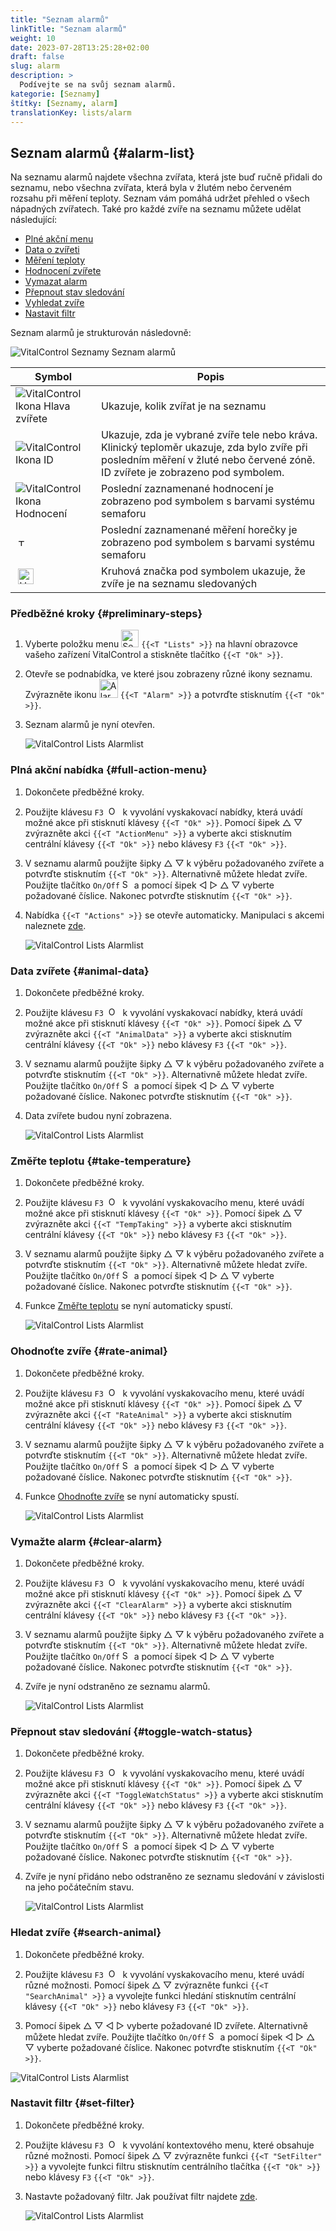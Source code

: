 ```yaml
---
title: "Seznam alarmů"
linkTitle: "Seznam alarmů"
weight: 10
date: 2023-07-28T13:25:28+02:00
draft: false
slug: alarm
description: >
  Podívejte se na svůj seznam alarmů.
kategorie: [Seznamy]
štítky: [Seznamy, alarm]
translationKey: lists/alarm
---
```

## Seznam alarmů {#alarm-list}

Na seznamu alarmů najdete všechna zvířata, která jste buď ručně přidali do seznamu, nebo všechna zvířata, která byla v žlutém nebo červeném rozsahu při měření teploty. Seznam vám pomáhá udržet přehled o všech nápadných zvířatech. Také pro každé zvíře na seznamu můžete udělat následující:

- [Plné akční menu](#full-action-menu)
- [Data o zvířeti](#animal-data)
- [Měření teploty](#take-temperature)
- [Hodnocení zvířete](#rate-animal)
- [Vymazat alarm](#clear-alarm)
- [Přepnout stav sledování](#toggle-watch-status)
- [Vyhledat zvíře](#search-animal)
- [Nastavit filtr](#set-filter)

Seznam alarmů je strukturován následovně:

   ![VitalControl Seznamy Seznam alarmů](../images/alarmstructure.png "Struktura seznamu alarmů")

|Symbol   | Popis
|-------  |----
| ![VitalControl Ikona Hlava zvířete](../images/kopf.png "Hlava zvířete") | Ukazuje, kolik zvířat je na seznamu
| ![VitalControl Ikona ID](../images/ID.png "ID") | Ukazuje, zda je vybrané zvíře tele nebo kráva. Klinický teploměr ukazuje, zda bylo zvíře při posledním měření v žluté nebo červené zóně. ID zvířete je zobrazeno pod symbolem.
| ![VitalControl Ikona Hodnocení](../images/auge.png "Ikona Hodnocení") | Poslední zaznamenané hodnocení je zobrazeno pod symbolem s barvami systému semaforu
| &nbsp;<img src="/icons/actions/temperature.svg" width="12" align="bottom" alt="Tělesná teplota" title="Tělesná teplota" /> | Poslední zaznamenané měření horečky je zobrazeno pod symbolem s barvami systému semaforu
| &nbsp;<img src="/icons/actions/rating.svg" width="25" align="bottom" alt="Hodnocení zvířete" title="Hodnocení" /> |Kruhová značka pod symbolem ukazuje, že zvíře je na seznamu sledovaných

### Předběžné kroky {#preliminary-steps}

1. Vyberte položku menu <img src="/icons/main/lists.svg" width="28" align="bottom" alt="Seznamy" /> `{{<T "Lists" >}}` na hlavní obrazovce vašeho zařízení VitalControl a stiskněte tlačítko `{{<T "Ok" >}}`.


2. Otevře se podnabídka, ve které jsou zobrazeny různé ikony seznamu. Zvýrazněte ikonu <img src="/icons/lists/alarmlist.svg" width="30" align="bottom" alt="Alarm" /> `{{<T "Alarm" >}}` a potvrďte stisknutím `{{<T "Ok" >}}`.

3. Seznam alarmů je nyní otevřen.

   ![VitalControl Lists Alarmlist](../images/firststeps.png "Předběžné kroky")

### Plná akční nabídka {#full-action-menu}

1. Dokončete předběžné kroky.

2. Použijte klávesu `F3` &nbsp;<img src="/icons/footer/open-popup.svg" width="15" align="bottom" alt="Open popup" />&nbsp; k vyvolání vyskakovací nabídky, která uvádí možné akce při stisknutí klávesy `{{<T "Ok" >}}`. Pomocí šipek △ ▽ zvýrazněte akci `{{<T "ActionMenu" >}}` a vyberte akci stisknutím centrální klávesy `{{<T "Ok" >}}` nebo klávesy `F3` `{{<T "Ok" >}}`.

3. V seznamu alarmů použijte šipky △ ▽ k výběru požadovaného zvířete a potvrďte stisknutím `{{<T "Ok" >}}`. Alternativně můžete hledat zvíře. Použijte tlačítko `On/Off` <img src="/icons/footer/search.svg" width="15" align="bottom" alt="Search" /> a pomocí šipek ◁ ▷ △ ▽ vyberte požadované číslice. Nakonec potvrďte stisknutím `{{<T "Ok" >}}`.

4. Nabídka `{{<T "Actions" >}}` se otevře automaticky. Manipulaci s akcemi naleznete [zde](/cs/docs/actions/).

   ![VitalControl Lists Alarmlist](../images/actionmenu.png "Akční nabídka")

### Data zvířete {#animal-data}

1. Dokončete předběžné kroky.

2. Použijte klávesu `F3` &nbsp;<img src="/icons/footer/open-popup.svg" width="15" align="bottom" alt="Open popup" />&nbsp; k vyvolání vyskakovací nabídky, která uvádí možné akce při stisknutí klávesy `{{<T "Ok" >}}`. Pomocí šipek △ ▽ zvýrazněte akci `{{<T "AnimalData" >}}` a vyberte akci stisknutím centrální klávesy `{{<T "Ok" >}}` nebo klávesy `F3` `{{<T "Ok" >}}`.

3. V seznamu alarmů použijte šipky △ ▽ k výběru požadovaného zvířete a potvrďte stisknutím `{{<T "Ok" >}}`. Alternativně můžete hledat zvíře. Použijte tlačítko `On/Off` <img src="/icons/footer/search.svg" width="15" align="bottom" alt="Search" /> a pomocí šipek ◁ ▷ △ ▽ vyberte požadované číslice. Nakonec potvrďte stisknutím `{{<T "Ok" >}}`.

4. Data zvířete budou nyní zobrazena.

   ![VitalControl Lists Alarmlist](../images/animaldata.png "Data zvířete")

### Změřte teplotu {#take-temperature}

1. Dokončete předběžné kroky.

2. Použijte klávesu `F3` &nbsp;<img src="/icons/footer/open-popup.svg" width="15" align="bottom" alt="Open popup" />&nbsp; k vyvolání vyskakovacího menu, které uvádí možné akce při stisknutí klávesy `{{<T "Ok" >}}`. Pomocí šipek △ ▽ zvýrazněte akci `{{<T "TempTaking" >}}` a vyberte akci stisknutím centrální klávesy `{{<T "Ok" >}}` nebo klávesy `F3` `{{<T "Ok" >}}`.

3. V seznamu alarmů použijte šipky △ ▽ k výběru požadovaného zvířete a potvrďte stisknutím `{{<T "Ok" >}}`. Alternativně můžete hledat zvíře. Použijte tlačítko `On/Off` <img src="/icons/footer/search.svg" width="15" align="bottom" alt="Search" /> a pomocí šipek ◁ ▷ △ ▽ vyberte požadované číslice. Nakonec potvrďte stisknutím `{{<T "Ok" >}}`.

4. Funkce [Změřte teplotu](/cs/docs/actions/measure-temperature/#measure-fever) se nyní automaticky spustí.

   ![VitalControl Lists Alarmlist](../images/temperature.png "Změřte teplotu")

### Ohodnoťte zvíře {#rate-animal}

1. Dokončete předběžné kroky.

2. Použijte klávesu `F3` &nbsp;<img src="/icons/footer/open-popup.svg" width="15" align="bottom" alt="Open popup" />&nbsp; k vyvolání vyskakovacího menu, které uvádí možné akce při stisknutí klávesy `{{<T "Ok" >}}`. Pomocí šipek △ ▽ zvýrazněte akci `{{<T "RateAnimal" >}}` a vyberte akci stisknutím centrální klávesy `{{<T "Ok" >}}` nebo klávesy `F3` `{{<T "Ok" >}}`.

3. V seznamu alarmů použijte šipky △ ▽ k výběru požadovaného zvířete a potvrďte stisknutím `{{<T "Ok" >}}`. Alternativně můžete hledat zvíře. Použijte tlačítko `On/Off` <img src="/icons/footer/search.svg" width="15" align="bottom" alt="Search" /> a pomocí šipek ◁ ▷ △ ▽ vyberte požadované číslice. Nakonec potvrďte stisknutím `{{<T "Ok" >}}`.

4. Funkce [Ohodnoťte zvíře](/cs/docs/actions/rating/#rate-your-animals) se nyní automaticky spustí.

   ![VitalControl Lists Alarmlist](../images/rateanimal.png "Ohodnoťte zvíře")

### Vymažte alarm {#clear-alarm}
 
1. Dokončete předběžné kroky.

2. Použijte klávesu `F3` &nbsp;<img src="/icons/footer/open-popup.svg" width="15" align="bottom" alt="Open popup" />&nbsp; k vyvolání vyskakovacího menu, které uvádí možné akce při stisknutí klávesy `{{<T "Ok" >}}`. Pomocí šipek △ ▽ zvýrazněte akci `{{<T "ClearAlarm" >}}` a vyberte akci stisknutím centrální klávesy `{{<T "Ok" >}}` nebo klávesy `F3` `{{<T "Ok" >}}`.


3. V seznamu alarmů použijte šipky △ ▽ k výběru požadovaného zvířete a potvrďte stisknutím `{{<T "Ok" >}}`. Alternativně můžete hledat zvíře. Použijte tlačítko `On/Off` <img src="/icons/footer/search.svg" width="15" align="bottom" alt="Search" /> a pomocí šipek ◁ ▷ △ ▽ vyberte požadované číslice. Nakonec potvrďte stisknutím `{{<T "Ok" >}}`.

4. Zvíře je nyní odstraněno ze seznamu alarmů.

   ![VitalControl Lists Alarmlist](../images/clearalarm.png "Vymazat alarm")

### Přepnout stav sledování {#toggle-watch-status}

1. Dokončete předběžné kroky.

2. Použijte klávesu `F3` &nbsp;<img src="/icons/footer/open-popup.svg" width="15" align="bottom" alt="Open popup" />&nbsp; k vyvolání vyskakovacího menu, které uvádí možné akce při stisknutí klávesy `{{<T "Ok" >}}`. Pomocí šipek △ ▽ zvýrazněte akci `{{<T "ToggleWatchStatus" >}}` a vyberte akci stisknutím centrální klávesy `{{<T "Ok" >}}` nebo klávesy `F3` `{{<T "Ok" >}}`.

3. V seznamu alarmů použijte šipky △ ▽ k výběru požadovaného zvířete a potvrďte stisknutím `{{<T "Ok" >}}`. Alternativně můžete hledat zvíře. Použijte tlačítko `On/Off` <img src="/icons/footer/search.svg" width="15" align="bottom" alt="Search" /> a pomocí šipek ◁ ▷ △ ▽ vyberte požadované číslice. Nakonec potvrďte stisknutím `{{<T "Ok" >}}`.

4. Zvíře je nyní přidáno nebo odstraněno ze seznamu sledování v závislosti na jeho počátečním stavu.

   ![VitalControl Lists Alarmlist](../images/watchlist.png "Přepnout stav sledování")

### Hledat zvíře {#search-animal}
 
1. Dokončete předběžné kroky.

2. Použijte klávesu `F3` &nbsp;<img src="/icons/footer/open-popup.svg" width="15" align="bottom" alt="Open popup" />&nbsp; k vyvolání vyskakovacího menu, které uvádí různé možnosti. Pomocí šipek △ ▽ zvýrazněte funkci `{{<T "SearchAnimal" >}}` a vyvolejte funkci hledání stisknutím centrální klávesy `{{<T "Ok" >}}` nebo klávesy `F3` `{{<T "Ok" >}}`.

3. Pomocí šipek △ ▽ ◁ ▷ vyberte požadované ID zvířete. Alternativně můžete hledat zvíře. Použijte tlačítko `On/Off` <img src="/icons/footer/search.svg" width="15" align="bottom" alt="Search" /> a pomocí šipek ◁ ▷ △ ▽ vyberte požadované číslice. Nakonec potvrďte stisknutím `{{<T "Ok" >}}`.

![VitalControl Lists Alarmlist](../images/searchanimal.png "Search animal")

### Nastavit filtr {#set-filter}

1. Dokončete předběžné kroky.

2. Použijte klávesu `F3` &nbsp;<img src="/icons/footer/open-popup.svg" width="15" align="bottom" alt="Open popup" />&nbsp; k vyvolání kontextového menu, které obsahuje různé možnosti. Pomocí šipek △ ▽ zvýrazněte funkci `{{<T "SetFilter" >}}` a vyvolejte funkci filtru stisknutím centrálního tlačítka `{{<T "Ok" >}}` nebo klávesy `F3` `{{<T "Ok" >}}`.

3. Nastavte požadovaný filtr. Jak používat filtr najdete [zde](../../filter/#applying-filters).

   ![VitalControl Lists Alarmlist](../images/setfilter.png "Set filter")
